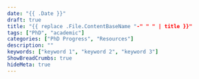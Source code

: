 ```yaml
---
date: "{{ .Date }}"
draft: true
title: "{{ replace .File.ContentBaseName "-" " " | title }}"
tags: ["PhD", "academic"]
categories: ["PhD Progress", "Resources"]
description: ""
keywords: ["keyword 1", "keyword 2", "keyword 3"]
ShowBreadCrumbs: true
hideMeta: true
---
```


